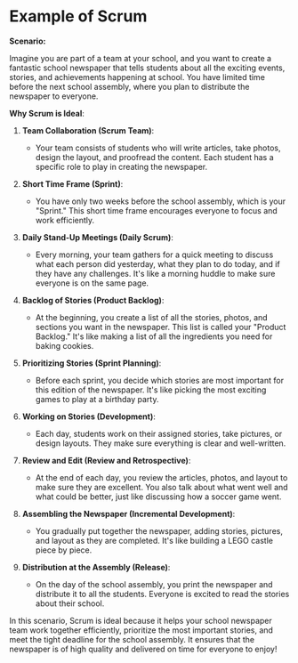 # Example of Scrum

**Scenario:**

Imagine you are part of a team at your school, and you want to create a fantastic school newspaper that tells students about all the exciting events, stories, and achievements happening at school. You have limited time before the next school assembly, where you plan to distribute the newspaper to everyone.

**Why Scrum is Ideal**:

1. **Team Collaboration (Scrum Team)**:

    - Your team consists of students who will write articles, take photos, design the layout, and proofread the content. Each student has a specific role to play in creating the newspaper.

2. **Short Time Frame (Sprint)**:

    - You have only two weeks before the school assembly, which is your "Sprint." This short time frame encourages everyone to focus and work efficiently.

3. **Daily Stand-Up Meetings (Daily Scrum)**:

    - Every morning, your team gathers for a quick meeting to discuss what each person did yesterday, what they plan to do today, and if they have any challenges. It's like a morning huddle to make sure everyone is on the same page.

4. **Backlog of Stories (Product Backlog)**:

    - At the beginning, you create a list of all the stories, photos, and sections you want in the newspaper. This list is called your "Product Backlog." It's like making a list of all the ingredients you need for baking cookies.

5. **Prioritizing Stories (Sprint Planning)**:

    - Before each sprint, you decide which stories are most important for this edition of the newspaper. It's like picking the most exciting games to play at a birthday party.

6. **Working on Stories (Development)**:

    - Each day, students work on their assigned stories, take pictures, or design layouts. They make sure everything is clear and well-written.

7. **Review and Edit (Review and Retrospective)**:

    - At the end of each day, you review the articles, photos, and layout to make sure they are excellent. You also talk about what went well and what could be better, just like discussing how a soccer game went.

8. **Assembling the Newspaper (Incremental Development)**:

    - You gradually put together the newspaper, adding stories, pictures, and layout as they are completed. It's like building a LEGO castle piece by piece.

9. **Distribution at the Assembly (Release)**:
    - On the day of the school assembly, you print the newspaper and distribute it to all the students. Everyone is excited to read the stories about their school.

In this scenario, Scrum is ideal because it helps your school newspaper team work together efficiently, prioritize the most important stories, and meet the tight deadline for the school assembly. It ensures that the newspaper is of high quality and delivered on time for everyone to enjoy!
